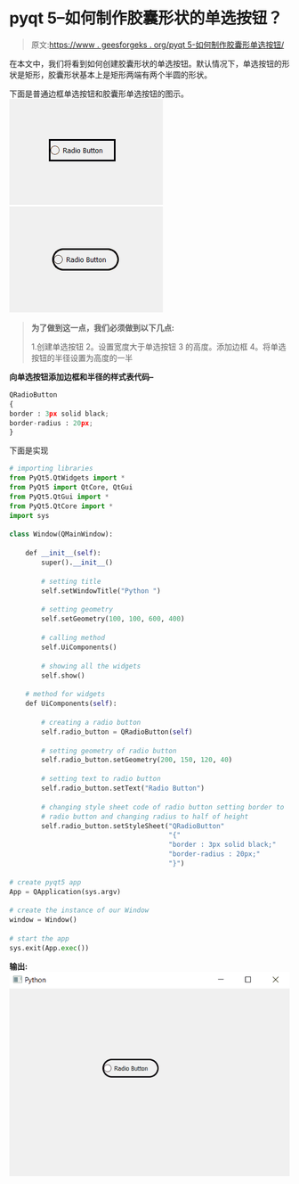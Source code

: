 # pyqt 5–如何制作胶囊形状的单选按钮？

> 原文:[https://www . geesforgeks . org/pyqt 5-如何制作胶囊形单选按钮/](https://www.geeksforgeeks.org/pyqt5-how-to-make-capsule-shaped-radio-button/)

在本文中，我们将看到如何创建胶囊形状的单选按钮。默认情况下，单选按钮的形状是矩形，胶囊形状基本上是矩形两端有两个半圆的形状。

下面是普通边框单选按钮和胶囊形单选按钮的图示。
![](img/51597a5c88fd2c6f222c9b1c7e77611b.png) ![](img/de72b9876eede2a8e3a38b827c3c24e8.png)

> **为了做到这一点，我们必须做到以下几点:**
> 
> 1.创建单选按钮
> 2。设置宽度大于单选按钮
> 3 的高度。添加边框
> 4。将单选按钮的半径设置为高度的一半

**向单选按钮添加边框和半径的样式表代码–**

```py
QRadioButton
{
border : 3px solid black;
border-radius : 20px;
}

```

下面是实现

```py
# importing libraries
from PyQt5.QtWidgets import * 
from PyQt5 import QtCore, QtGui
from PyQt5.QtGui import * 
from PyQt5.QtCore import * 
import sys

class Window(QMainWindow):

    def __init__(self):
        super().__init__()

        # setting title
        self.setWindowTitle("Python ")

        # setting geometry
        self.setGeometry(100, 100, 600, 400)

        # calling method
        self.UiComponents()

        # showing all the widgets
        self.show()

    # method for widgets
    def UiComponents(self):

        # creating a radio button
        self.radio_button = QRadioButton(self)

        # setting geometry of radio button
        self.radio_button.setGeometry(200, 150, 120, 40)

        # setting text to radio button
        self.radio_button.setText("Radio Button")

        # changing style sheet code of radio button setting border to
        # radio button and changing radius to half of height
        self.radio_button.setStyleSheet("QRadioButton"
                                        "{"
                                        "border : 3px solid black;"
                                        "border-radius : 20px;"
                                        "}")

# create pyqt5 app
App = QApplication(sys.argv)

# create the instance of our Window
window = Window()

# start the app
sys.exit(App.exec())
```

**输出:**
![](img/4988d1f310f40928853c0d54b10e6e5e.png)